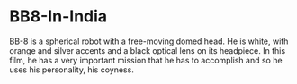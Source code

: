# BB8-In-India
BB-8 is a spherical robot with a free-moving domed head. He is white, with orange and silver accents and a black optical lens on its headpiece. In this film, he has a very important mission that he has to accomplish and so he uses his personality, his coyness.
